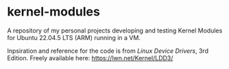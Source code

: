 # kernel-modules

A repository of my personal projects developing and testing Kernel Modules for Ubuntu 22.04.5 LTS (ARM) running in a VM.

Inpsiration and reference for the code is from _Linux Device Drivers_, 3rd Edition. Freely available here: https://lwn.net/Kernel/LDD3/
